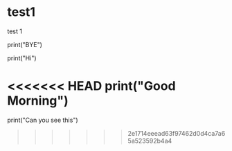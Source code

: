 # test1
 test 1

print("BYE")

print("Hi")

<<<<<<< HEAD
print("Good Morning")
=======
print("Can you see this")
>>>>>>> 2e1714eeead63f97462d0d4ca7a65a523592b4a4
